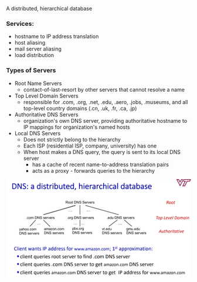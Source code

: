 A distributed, hierarchical database

### Services:
- hostname to IP address translation
- host aliasing
- mail server aliasing
- load distribution

### Types of Servers
- Root Name Servers
	- contact-of-last-resort by other servers that cannot resolve a name
- Top Level Domain Servers
	- responsible for .com, .org, .net, .edu, .aero, .jobs, .museums, and all top-level country domains (.cn, .uk, .fr, .ca, .jp)
- Authoritative DNS Servers
	- organization's own DNS server, providing authoritative hostname to IP mappings for organization's named hosts
- Local DNS Servers
	- Does not strictly belong to the hierarchy
	- Each ISP (residential ISP, company, university) has one
	- When host makes a DNS query, the query is sent to its local DNS server 
		- has a cache of recent name-to-address translation pairs
		- acts as a proxy - forwards queries to the hierarchy


![](../../Images/DNSHierarchy.png)